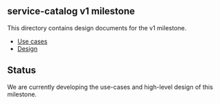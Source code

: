 ## service-catalog v1 milestone

This directory contains design documents for the v1 milestone.

- [Use cases](./use-cases.md)
- [Design](./design.md)

## Status

We are currently developing the use-cases and high-level design of this milestone.